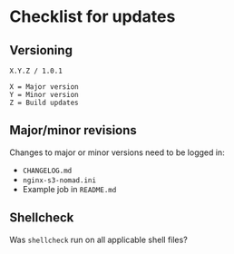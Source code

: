 # Checklist for updates

## Versioning
```
X.Y.Z / 1.0.1

X = Major version
Y = Minor version
Z = Build updates
```

## Major/minor revisions
Changes to major or minor versions need to be logged in:
* `CHANGELOG.md`
* `nginx-s3-nomad.ini`
* Example job in `README.md`

## Shellcheck
Was `shellcheck` run on all applicable shell files?
